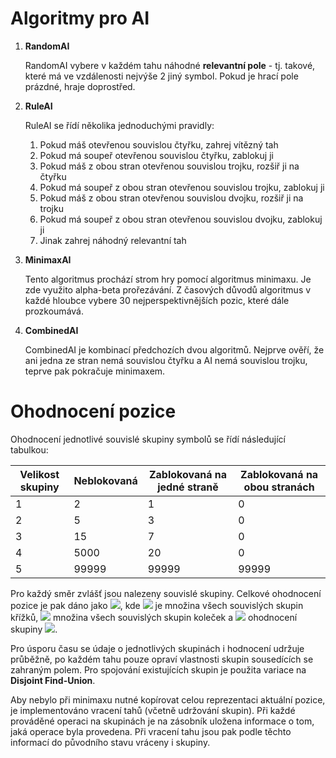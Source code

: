 # Algoritmy pro AI

 1) **RandomAI**

    RandomAI vybere v každém tahu náhodné **relevantní pole** - tj.
    takové, které má ve vzdálenosti nejvýše 2 jiný symbol.
    Pokud je hrací pole prázdné, hraje doprostřed.

 2) **RuleAI**

    RuleAI se řídí několika jednoduchými pravidly:

	1) Pokud máš otevřenou souvislou čtyřku, zahrej vítězný tah
	2) Pokud má soupeř otevřenou souvislou čtyřku, zablokuj ji
	3) Pokud máš z obou stran otevřenou souvislou trojku, rozšiř ji na čtyřku
	4) Pokud má soupeř z obou stran otevřenou souvislou trojku, zablokuj ji
	5) Pokud máš z obou stran otevřenou souvislou dvojku, rozšiř ji na trojku
	6) Pokud má soupeř z obou stran otevřenou souvislou dvojku, zablokuj ji
	7) Jinak zahrej náhodný relevantní tah

 3) **MinimaxAI**

    Tento algoritmus prochází strom hry pomocí algoritmus minimaxu. Je zde využito
    alpha-beta prořezávání. Z časových důvodů algoritmus v každé hloubce vybere
    30 nejperspektivnějších pozic, které dále prozkoumává.

 4) **CombinedAI**

    CombinedAI je kombinací předchozích dvou algoritmů. Nejprve ověří, že ani jedna
    ze stran nemá souvislou čtyřku a AI nemá souvislou trojku, teprve pak pokračuje
    minimaxem.

# Ohodnocení pozice
Ohodnocení jednotlivé souvislé skupiny symbolů se řídí následující tabulkou:

| Velikost skupiny | Neblokovaná | Zablokovaná na jedné straně | Zablokovaná na obou stranách |
|------------------|-------------|-----------------------------|------------------------------|
| 1                | 2           | 1                           | 0                            |
| 2                | 5           | 3                           | 0                            |
| 3                | 15          | 7                           | 0                            |
| 4                | 5000        | 20                          | 0                            |
| 5                | 99999       | 99999                       | 99999                        |

Pro každý směr zvlášť jsou nalezeny souvislé skupiny. Celkové ohodnocení pozice je pak
dáno jako
<img src="https://render.githubusercontent.com/render/math?math=R := \sum_{p \in G_x} r(p) - \sum_{q \in G_o} r(q)">,
kde <img src="https://render.githubusercontent.com/render/math?math=G_x"> je množina všech souvislých skupin křížků,
<img src="https://render.githubusercontent.com/render/math?math=G_o"> množina
všech souvislých skupin koleček a <img src="https://render.githubusercontent.com/render/math?math=r(x)">
ohodnocení skupiny <img src="https://render.githubusercontent.com/render/math?math=x">.

Pro úsporu času se údaje o jednotlivých skupinách i hodnocení udržuje průběžně,
po každém tahu pouze opraví vlastnosti skupin sousedících se zahraným polem.
Pro spojování existujících skupin je použita variace na **Disjoint Find-Union**.

Aby nebylo při minimaxu nutné kopírovat celou reprezentaci aktuální pozice,
je implementováno vracení tahů (včetně udržování skupin). Při každé prováděné operaci
na skupinách je na zásobník uložena informace o tom, jaká operace byla provedena.
Při vracení tahu jsou pak podle těchto informací do původního stavu vráceny i skupiny.
